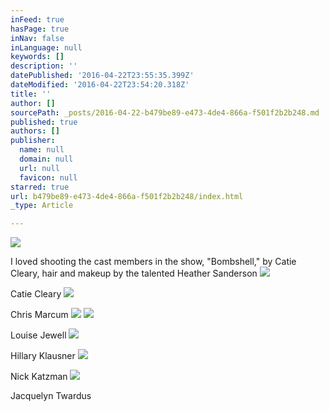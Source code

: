 ```yaml
---
inFeed: true
hasPage: true
inNav: false
inLanguage: null
keywords: []
description: ''
datePublished: '2016-04-22T23:55:35.399Z'
dateModified: '2016-04-22T23:54:20.318Z'
title: ''
author: []
sourcePath: _posts/2016-04-22-b479be89-e473-4de4-866a-f501f2b2b248.md
published: true
authors: []
publisher:
  name: null
  domain: null
  url: null
  favicon: null
starred: true
url: b479be89-e473-4de4-866a-f501f2b2b248/index.html
_type: Article

---
```

![](https://the-grid-user-content.s3-us-west-2.amazonaws.com/13d60635-c211-455a-866a-daafdc9fec08.jpg)

I loved shooting the cast members in the show, "Bombshell," by Catie Cleary, hair and makeup by the talented Heather Sanderson
![](https://the-grid-user-content.s3-us-west-2.amazonaws.com/a5f43fda-3c9c-441a-bf1d-2b8790dafa0c.jpg)

Catie Cleary
![](https://the-grid-user-content.s3-us-west-2.amazonaws.com/2fa14e9b-8812-45dc-8999-582d5d0b63ea.jpg)

Chris Marcum
![](https://the-grid-user-content.s3-us-west-2.amazonaws.com/42be26ee-1911-4eef-9213-6ec96e7355f5.jpg)
![](https://the-grid-user-content.s3-us-west-2.amazonaws.com/0160eead-8c85-4142-8706-09cc6c7764cc.jpg)

Louise Jewell
![](https://the-grid-user-content.s3-us-west-2.amazonaws.com/d3e97459-0a07-4e4b-82c8-9299a3df92ec.jpg)

Hillary Klausner
![](https://the-grid-user-content.s3-us-west-2.amazonaws.com/81d654ca-7197-45b2-b1d2-8535eb2f9bb6.jpg)

Nick Katzman
![](https://the-grid-user-content.s3-us-west-2.amazonaws.com/07385cd8-2dbf-4f9a-81f7-a91ab5fce85b.jpg)

Jacquelyn Twardus